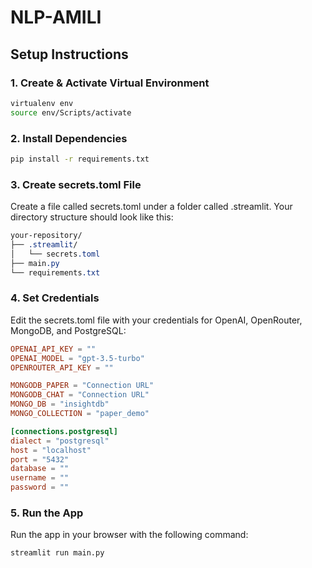 # NLP-AMILI

## Setup Instructions

### 1. Create & Activate Virtual Environment
```bash
virtualenv env
source env/Scripts/activate
```
### 2. Install Dependencies
```bash
pip install -r requirements.txt
```
### 3. Create secrets.toml File
Create a file called secrets.toml under a folder called .streamlit. Your directory structure should look like this:
```css
your-repository/
├── .streamlit/
│   └── secrets.toml
├── main.py
└── requirements.txt
```
### 4. Set Credentials
Edit the secrets.toml file with your credentials for OpenAI, OpenRouter, MongoDB, and PostgreSQL:

```toml
OPENAI_API_KEY = ""
OPENAI_MODEL = "gpt-3.5-turbo"
OPENROUTER_API_KEY = ""

MONGODB_PAPER = "Connection URL"
MONGODB_CHAT = "Connection URL"
MONGO_DB = "insightdb"
MONGO_COLLECTION = "paper_demo"

[connections.postgresql]
dialect = "postgresql"
host = "localhost"
port = "5432"
database = ""
username = ""
password = ""
```
### 5. Run the App
Run the app in your browser with the following command:
```bash
streamlit run main.py
```

